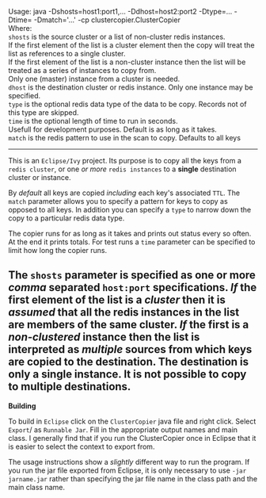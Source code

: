 Usage: java -Dshosts=host1:port1,... -Ddhost=host2:port2 -Dtype=... -Dtime=<seconds> -Dmatch='...' -cp <jarname> clustercopier.ClusterCopier <br>
Where:<br>
  `shosts` is the source cluster or a list of non-cluster redis instances.<br>
    If the first element of the list is a cluster element then the copy will treat the list as references to a single cluster.<br>
    If the first element of the list is a non-cluster instance then the list will be treated as a series of instances to copy from.<br>
    Only one (master) instance from a cluster is needed.<br>
  `dhost` is the destination cluster or redis instance.  Only one instance may be specified.<br>
  `type` is the optional redis data type of the data to be copy.  Records not of this type are skipped.<br>
  `time` is the optional length of time to run in seconds.<br>
    Usefull for development purposes.  Default is as long as it takes.<br>
  `match` is the redis pattern to use in the scan to copy.  Defaults to all keys<br>

----------------------

This is an `Eclipse/Ivy` project.  Its purpose is to copy all the keys
from a `redis cluster`, or one _or more_ `redis instances` to a **single**
destination cluster or instance.

By _default_ all keys are copied _including_ each key's associated `TTL`.
The `match` parameter allows you to specify a pattern for keys to copy
as opposed to all keys.  In addition you can specify a `type` to
narrow down the copy to a particular redis data type.

The copier runs for as long as it takes and prints out status every so
often.  At the end it prints totals.  For test runs a `time` parameter
can be specified to limit how long the copier runs.

The `shosts` parameter is specified as one or more _comma_ separated
`host:port` specifications.  _If_ the first element of the list is a
_cluster_ then it is *assumed* that all the redis instances in the list
are members of the **same** cluster.  _If_ the first is a _non-clustered_
instance then the list is interpreted as _multiple_ sources from which
keys are copied to the destination.  The destination is **only a single instance**.
It is not possible to copy to multiple destinations.
--------------------

**Building**

To build in `Eclipse` click on the `ClusterCopier` java file and right click.
Select `Export`/ as `Runnable Jar`.  Fill in the appropriate output names
and main class.  I generally find that if you run the ClusterCopier
once in Eclipse that it is easier to select the context to export
from.

The usage instructions show a _slightly_ different way to run the
program.  If you run the jar file exported from Eclipse, it is only
necessary to use `-jar jarname.jar` rather than specifying the jar
file name in the class path and the main class name.
